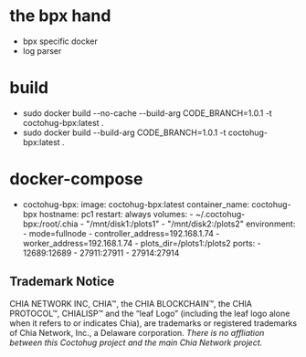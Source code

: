 # the bpx hand
- bpx specific docker
- log parser

# build
- sudo docker build --no-cache --build-arg CODE_BRANCH=1.0.1 -t coctohug-bpx:latest .
- sudo docker build --build-arg CODE_BRANCH=1.0.1 -t coctohug-bpx:latest .

# docker-compose
- coctohug-bpx: 
        image: coctohug-bpx:latest 
        container_name: coctohug-bpx
        hostname: pc1 
        restart: always 
        volumes: 
            - ~/.coctohug-bpx:/root/.chia 
            - "/mnt/disk1:/plots1" 
            - "/mnt/disk2:/plots2" 
        environment: 
            - mode=fullnode 
            - controller_address=192.168.1.74 
            - worker_address=192.168.1.74
            - plots_dir=/plots1:/plots2 
        ports: 
            - 12689:12689 
            - 27911:27911 
            - 27914:27914

## Trademark Notice
CHIA NETWORK INC, CHIA™, the CHIA BLOCKCHAIN™, the CHIA PROTOCOL™, CHIALISP™ and the “leaf Logo” (including the leaf logo alone when it refers to or indicates Chia), are trademarks or registered trademarks of Chia Network, Inc., a Delaware corporation. *There is no affliation between this Coctohug project and the main Chia Network project.*
 
 
 
 
